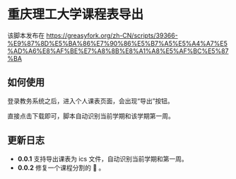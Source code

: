 # 重庆理工大学课程表导出

该脚本发布在 https://greasyfork.org/zh-CN/scripts/39366-%E9%87%8D%E5%BA%86%E7%90%86%E5%B7%A5%E5%A4%A7%E5%AD%A6%E8%AF%BE%E7%A8%8B%E8%A1%A8%E5%AF%BC%E5%87%BA

## 如何使用

登录教务系统之后，进入个人课表页面，会出现“导出”按钮。

直接点击下载即可，脚本自动识别当前学期和该学期第一周。

## 更新日志

* **0.0.1** 支持导出课表为 ics 文件，自动识别当前学期和第一周。
* **0.0.2** 修复一个课程分割的 🐛 。
